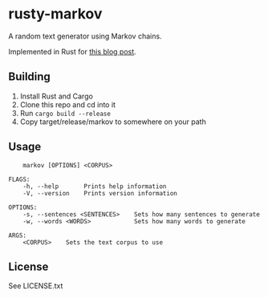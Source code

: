 # rusty-markov
A random text generator using Markov chains.

Implemented in Rust for <a href="https://bookowl.github.io/2016/12/07/Rusty-(Markov)-Chains/">this blog post</a>.

## Building
1. Install Rust and Cargo
2. Clone this repo and cd into it
3. Run `cargo build --release`
4. Copy target/release/markov to somewhere on your path

## Usage
```
    markov [OPTIONS] <CORPUS>

FLAGS:
    -h, --help       Prints help information
    -V, --version    Prints version information

OPTIONS:
    -s, --sentences <SENTENCES>    Sets how many sentences to generate
    -w, --words <WORDS>            Sets how many words to generate

ARGS:
    <CORPUS>    Sets the text corpus to use
```

## License
See LICENSE.txt
